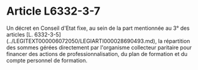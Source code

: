 # Article L6332-3-7

 

<div align="left">
  Un décret en Conseil d'Etat fixe, au sein de la part mentionnée au 3° des articles [L. 6332-3-5](../LEGITEXT000006072050/LEGIARTI000028690493.md), la répartition des sommes gérées directement par l'organisme collecteur paritaire pour financer des actions de professionnalisation, du plan de formation et du compte personnel de formation.<br />